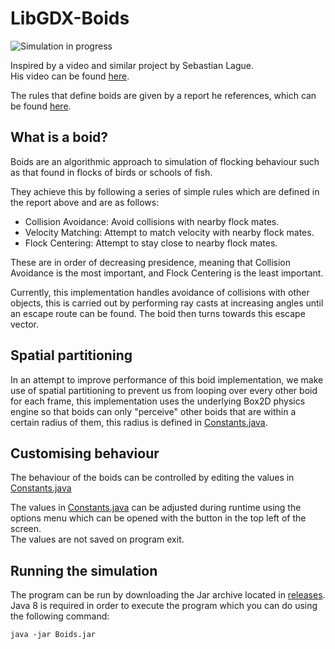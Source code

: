 # LibGDX-Boids
![Simulation in progress](.github/preview.gif "Simulation in progress")

Inspired by a video and similar project by Sebastian Lague.\
His video can be found [here](https://www.youtube.com/watch?v=bqtqltqcQhw).

The rules that define boids are given by a report he references,
which can be found [here](https://www.cs.toronto.edu/~dt/siggraph97-course/cwr87/).

## What is a boid?
Boids are an algorithmic approach to simulation of flocking behaviour such as that found in flocks of birds or schools of fish.

They achieve this by following a series of simple rules which are defined in the report above 
and are as follows:
- Collision Avoidance: Avoid collisions with nearby flock mates.
- Velocity Matching: Attempt to match velocity with nearby flock mates.
- Flock Centering: Attempt to stay close to nearby flock mates.

These are in order of decreasing presidence, 
meaning that Collision Avoidance is the most important, and Flock Centering is the least important.

Currently, this implementation handles avoidance of collisions with other objects, this is carried out by performing 
ray casts at increasing angles until an escape route can be found. The boid then turns towards this escape vector.

## Spatial partitioning
In an attempt to improve performance of this boid implementation, we make use of spatial partitioning
to prevent us from looping over every other boid for each frame, this implementation uses the 
underlying Box2D physics engine so that boids can only "perceive" other boids that are within a 
certain radius of them, this radius is defined in [Constants.java](core/src/com/randomman552/boids/Constants.java).

## Customising behaviour
The behaviour of the boids can be controlled by editing the values in [Constants.java](core/src/com/randomman552/boids/Constants.java)

The values in [Constants.java](core/src/com/randomman552/boids/Constants.java) can be adjusted during runtime using the 
options menu which can be opened with the button in the top left of the screen.\
The values are not saved on program exit.

## Running the simulation
The program can be run by downloading the Jar archive located in [releases](https://github.com/randomman552/LibGDX-Boids/releases/tag/latest).\
Java 8 is required in order to execute the program which you can do using the following command:
```shell
java -jar Boids.jar
```
